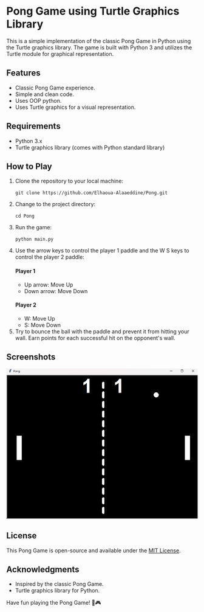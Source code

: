 <h1>Pong Game using Turtle Graphics Library</h1>

  <p>This is a simple implementation of the classic Pong Game in Python using the Turtle graphics library. The game is built with Python 3 and utilizes the Turtle module for graphical representation.</p>

  <h2>Features</h2>

  <ul>
        <li>Classic Pong Game experience.</li>
        <li>Simple and clean code.</li>
            <li>Uses OOP python.</li>
        <li>Uses Turtle graphics for a visual representation.</li>
    </ul>

   <h2>Requirements</h2>

  <ul>
        <li>Python 3.x</li>
        <li>Turtle graphics library (comes with Python standard library)</li>
    </ul>

  <h2>How to Play</h2>

  <ol>
  <li>Clone the repository to your local machine:</li>
  <pre><code>git clone https://github.com/Elhaoua-Alaaeddine/Pong.git</code></pre>
  <li>Change to the project directory:</li>
  <pre><code>cd Pong</code></pre>
  <li>Run the game:</li>
  <pre><code>python main.py </code></pre>
  <li>Use the arrow keys to control the player 1 paddle and the W S keys to control the player 2 paddle:</li>
    <h4>Player 1</h4>
        <ul>
            <li>Up arrow: Move Up</li>
            <li>Down arrow: Move Down</li>
        </ul>
    <h4>Player 2</h4>
        <ul>
            <li>W: Move Up</li>
            <li>S: Move Down</li>
        </ul>

  <li>Try to bounce the ball with the paddle and prevent it from hitting your wall. Earn points for each successful hit on the opponent's wall.</li>
    </ol>

 <h2>Screenshots</h2>

   <img src="/screenshot.jpg">

   <h2>License</h2>

  <p>This Pong Game is open-source and available under the <a href="LICENSE">MIT License</a>.</p>

  <h2>Acknowledgments</h2>

   <ul>
        <li>Inspired by the classic Pong Game.</li>
        <li>Turtle graphics library for Python.</li>
    </ul>

   <p>Have fun playing the Pong Game! 🏓🎮</p>
